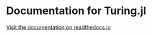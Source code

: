 # Documentation for Turing.jl

[Visit the documentation on readthedocs.io](http://turingjl.readthedocs.io/en/latest/)
